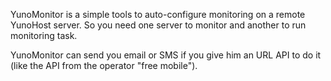 YunoMonitor is a simple tools to auto-configure monitoring on a remote YunoHost server. So you need one server to monitor and another to run monitoring task.

YunoMonitor can send you email or SMS if you give him an URL API to do it (like the API from the operator "free mobile").